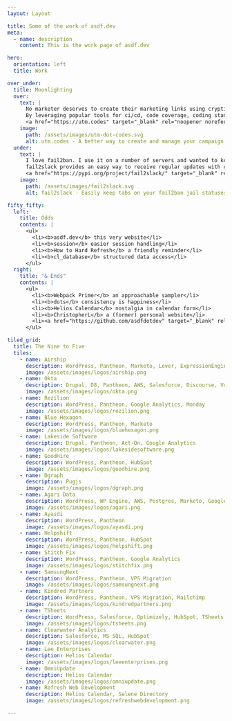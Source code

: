 ```yaml
---
layout: Layout

title: Some of the work of asdf.dev
meta:
  - name: description
    content: This is the work page of asdf.dev

hero:
  orientation: left
  title: Work

over_under:
  title: Moonlighting
  over:
    text: |
      No marketer deserves to create their marketing links using cryptic or fragile formulas. That’s why I created utm.codes, a WordPress plugin that provides a better way to create and manage campaign links.
      By leveraging popular tools for ci/cd, code coverage, coding standards compliance, and code sharing, utm.codes strives to be equally friendly for marketers and developers.
      <a href="https://utm.codes" target="_blank" rel="noopener noreferrer">Visit utm.codes to learn more.</a>
    image:
      path: /assets/images/utm-dot-codes.svg
      alt: utm.codes - A better way to create and manage your campaign marketing links with WordPress
  under:
    text: |
      I love fail2ban. I use it on a number of servers and wanted to keep tabs on aggregate activity without getting notifications each time a ban takes place.
      fail2slack provides an easy way to receive regular updates with current and aggregate fails/bans for all your fail2ban jails via slack.
      <a href="https://pypi.org/project/fail2slack/" target="_blank" rel="noopener noreferrer">Get it from the Python Package Index.</a>
    image:
      path: /assets/images/fail2slack.svg
      alt: fail2slack - Easily keep tabs on your fail2ban jail statuses with slack

fifty_fifty:
  left:
    title: Odds
    contents: |
      <ul>
        <li><b>asdf.dev</b> this very website</li>
        <li><b>session</b> easier session handling</li>
        <li><b>How to Hard Refresh</b> a friendly reminder</li>
        <li><b>cl_database</b> structured data access</li>
      </ul>
  right:
    title: "& Ends"
    contents: |
      <ul>
        <li><b>Webpack Primer</b> an approachable sampler</li>
        <li><b>dots</b> consistency is happiness</li>
        <li><b>Helios Calendar</b> nostalgia in calendar form</li>
        <li><b>ChristopherL</b> a (former) personal website</li>
        <li><a href="https://github.com/asdfdotdev" target="_blank" rel="noopener noreferrer">...and More Available at GitHub.</a></li>
      </ul>

tiled_grid:
  title: The Nine to Five
  tiles:
    - name: Airship
      description: WordPress, Pantheon, Marketo, Lever, ExpressionEngine Conversion
      image: /assets/images/logos/airship.png
    - name: Okta
      description: Drupal, D8, Pantheon, AWS, Salesforce, Discourse, VuePress
      image: /assets/images/logos/okta.png
    - name: Rezilion
      description: WordPress, Pantheon, Google Analytics, Monday
      image: /assets/images/logos/rezilion.png
    - name: Blue Hexagon
      description: WordPress, Pantheon, Marketo
      image: /assets/images/logos/bluehexagon.png
    - name: Lakeside Software
      description: Drupal, Pantheon, Act-On, Google Analytics
      image: /assets/images/logos/lakesidesoftware.png
    - name: GoodHire
      description: WordPress, Pantheon, HubSpot
      image: /assets/images/logos/goodhire.png
    - name: Dgraph
      description: Pugjs
      image: /assets/images/logos/dgraph.png
    - name: Agari Data
      description: WordPress, WP Engine, AWS, Postgres, Marketo, Google Analytics
      image: /assets/images/logos/agari.png
    - name: Ayasdi
      description: WordPress, Pantheon
      image: /assets/images/logos/ayasdi.png
    - name: Helpshift
      description: WordPress, Pantheon, HubSpot
      image: /assets/images/logos/helpshift.png
    - name: Stitch Fix
      description: WordPress, Pantheon, Google Analytics
      image: /assets/images/logos/stitchfix.png
    - name: SamsungNext
      description: WordPress, Pantheon, VPS Migration
      image: /assets/images/logos/samsungnext.png
    - name: Kindred Partners
      description: WordPress, Pantheon, VPS Migration, Mailchimp
      image: /assets/images/logos/kindredpartners.png
    - name: TSheets
      description: WordPress, Salesforce, Optimizely, HubSpot, TSheets
      image: /assets/images/logos/tsheets.png
    - name: Clearwater Analytics
      description: Salesforce, MS SQL, HubSpot
      image: /assets/images/logos/clearwater.png
    - name: Lee Enterprises
      description: Helios Calendar
      image: /assets/images/logos/leeenterprises.png
    - name: OmniUpdate
      description: Helios Calendar
      image: /assets/images/logos/omniupdate.png
    - name: Refresh Web Development
      description: Helios Calendar, Selene Directory
      image: /assets/images/logos/refreshwebdevelopment.png

---
```

